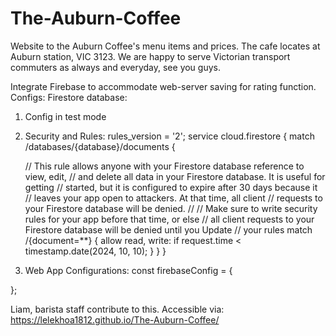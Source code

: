 # The-Auburn-Coffee
Website to the Auburn Coffee's menu items and prices.
The cafe locates at Auburn station, VIC 3123.
We are happy to serve Victorian transport commuters as always and everyday, see you guys.

Integrate Firebase to accommodate web-server saving for rating function.
Configs:
Firestore database:
1. Config in test mode

2. Security and Rules:
rules_version = '2';
service cloud.firestore {
  match /databases/{database}/documents {

    // This rule allows anyone with your Firestore database reference to view, edit,
    // and delete all data in your Firestore database. It is useful for getting
    // started, but it is configured to expire after 30 days because it
    // leaves your app open to attackers. At that time, all client
    // requests to your Firestore database will be denied.
    //
    // Make sure to write security rules for your app before that time, or else
    // all client requests to your Firestore database will be denied until you Update
    // your rules
    match /{document=**} {
      allow read, write: if request.time < timestamp.date(2024, 10, 10);
    }
  }
}

3. Web App Configurations:
const firebaseConfig = {

};


Liam, barista staff contribute to this.
Accessible via: https://lelekhoa1812.github.io/The-Auburn-Coffee/
